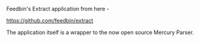 Feedbin's Extract application from here -

https://github.com/feedbin/extract

The application itself is a wrapper to the now open source Mercury Parser.